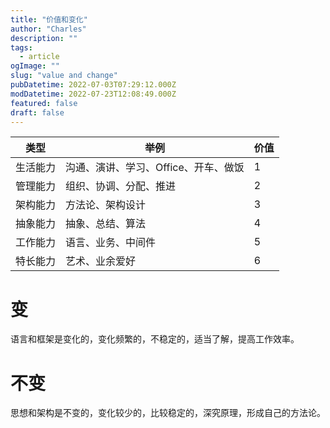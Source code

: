```yaml
---
title: "价值和变化"
author: "Charles"
description: ""
tags:
  - article
ogImage: ""
slug: "value and change"
pubDatetime: 2022-07-03T07:29:12.000Z
modDatetime: 2022-07-23T12:08:49.000Z
featured: false
draft: false
---
```


| 类型     | 举例                                 | 价值 |
| -------- | ------------------------------------ | ---- |
| 生活能力 | 沟通、演讲、学习、Office、开车、做饭 | 1    |
| 管理能力 | 组织、协调、分配、推进               | 2    |
| 架构能力 | 方法论、架构设计                     | 3    |
| 抽象能力 | 抽象、总结、算法                     | 4    |
| 工作能力 | 语言、业务、中间件                   | 5    |
| 特长能力 | 艺术、业余爱好                       | 6    |

# 变

语言和框架是变化的，变化频繁的，不稳定的，适当了解，提高工作效率。

# 不变

思想和架构是不变的，变化较少的，比较稳定的，深究原理，形成自己的方法论。
